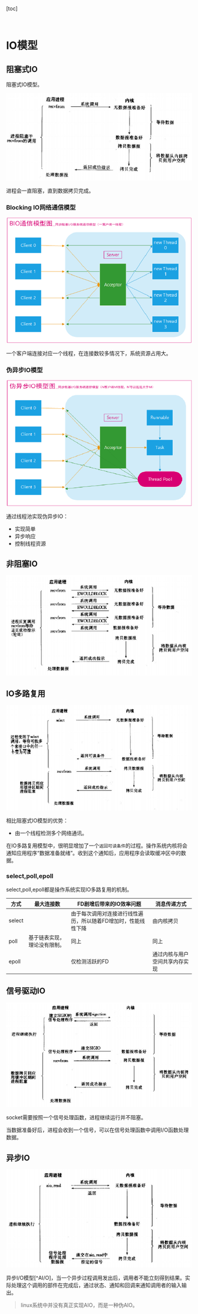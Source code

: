 [toc]

​	

# IO模型

## 阻塞式IO

阻塞式IO模型。

![image-20220428213716143](..\images\net\blockingio.png)

进程会一直阻塞，直到数据拷贝完成。

### Blocking IO网络通信模型

![image-20220429215340537](..\images\net\biomodel.png)

一个客户端连接对应一个线程，在连接数较多情况下，系统资源占用大。

### 伪异步IO模型

![image-20220429215421300](..\images\net\noniomodel.png)

通过线程池实现伪异步IO：

- 实现简单
- 异步响应
- 控制线程资源

## 非阻塞IO

![image-20220428213843262](..\images\net\nonblockingio.png)

## IO多路复用

![image-20220428214058671](..\images\net\reproducibleio.png)

相比阻塞式IO模型的优势：

- 由一个线程检测多个网络通讯。

在IO多路复用模型中，很明显增加了一个`返回可读条件`的过程。操作系统内核将会通知应用程序“数据准备就绪”。收到这个通知后，应用程序会读取缓冲区中的数据。

### select,poll,epoll

select,poll,epoll都是操作系统实现IO多路复用的机制。

| 方式   | 最大连接数                   | FD剧增后带来的IO效率问题                                     | 消息传递方式                   |
| ------ | ---------------------------- | ------------------------------------------------------------ | ------------------------------ |
| select |                              | 由于每次调用对连接进行线性遍历，所以随着FD增加时，性能线性下降 | 由内核拷贝                     |
| poll   | 基于链表实现，理论没有限制。 | 同上                                                         | 同上                           |
| epoll  |                              | 仅检测活跃的FD                                               | 通过内核与用户空间共享内存实现 |

[^fd]:file descriptor.

## 信号驱动IO

![image-20220428214623151](..\images\net\sigio.png)

socket需要按照一个信号处理函数，进程继续运行并不阻塞。

当数据准备好后，进程会收到一个信号，可以在信号处理函数中调用I/O函数处理数据。

## 异步IO

![image-20220428214824429](..\images\net\asynxio.png)

异步I/O模型[^AI/O]，当一个异步过程调用发出后，调用者不能立刻得到结果。实际处理这个调用的部件在完成后，通过状态、通知和回调来通知调用者的输入输出。

> linux系统中并没有真正实现AIO，而是一种伪AIO。

